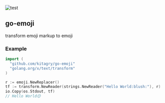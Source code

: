 ![test](https://github.com/kitagry/go-emoji/workflows/Test/badge.svg)

## go-emoji

transform emoji markup to emoji

### Example

```go
import (
  "github.com/kitagry/go-emoji"
  "golang.org/x/text/transform"
)

r := emoji.NewReplacer()
tf := transform.NewReader(strings.NewReader("Hello World:blush:"), r)
io.Copy(os.Stdout, tf)
// Hello World😊
```
